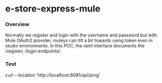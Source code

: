 # e-store-express-mule

### Overview
Normally we register and login with the username and password but with Mule OAuth2 provider, muleys can tilt a bit towards using token even in studio environments. In this POC, the raml interface documents the 
/register, /login endpoints/.

### Test
curl --location 'http://localhost:8081/api/ping'